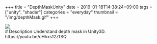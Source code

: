 +++
title = "DepthMaskUnity"
date = 2019-01-18T14:38:24+09:00
tags = ["unity", "shader"]
categories = "everyday"
thumbnail = "/img/depthMask.gif"
+++

<div class="image">
<img src="/img/dpethMask.gif" style="max-width: 480px;">
</div>

<div class="description">
# Description
Understand depth mask in Unity3D.
https://youtu.be/cHhxs12ZfSQ